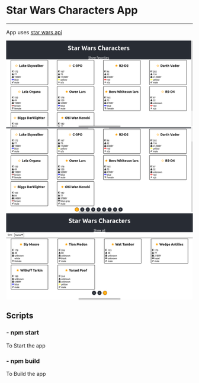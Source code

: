 # Star Wars Characters App
____

App uses [star wars api](https://swapi.dev/)

![app image 1](./images/sw-characters-app_1.png)
![app image 2](./images/sw-characters-app_2.png)
![app image 3](./images/sw-characters-app_3.png)

## Scripts

### - npm start
To Start the app

### - npm build
To Build the app
